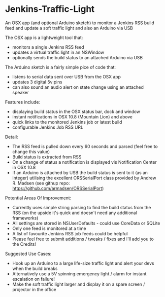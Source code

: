 Jenkins-Traffic-Light
=====================

An OSX app (and optional Arduino sketch) to monitor a Jenkins RSS build feed and update a soft traffic light and also an Arduino via USB

The OSX app is a lightweight tool that: 
- monitors a single Jenkins RSS feed
- updates a virtual traffic light in an NSWindow
- optionally sends the build status to an attached Arduino via USB

The Arduino sketch is a fairly simple pice of code that:
- listens to serial data sent over USB from the OSX app
- updates 3 digital 5v pins
- can also sound an audio alert on state change using an attached speaker

Features include:
- displaying build status in the OSX status bar, dock and window
- instant notifications in OSX 10.8 (Mountain Lion) and above
- quick links to the monitored Jenkins job or latest build
- configurable Jenkins Job RSS URL

Detail:
- The RSS feed is pulled down every 60 seconds and parsed (feel free to change this value)
- Build status is extracted from RSS
- On a change of status a notification is displayed vis Notification Center in OSX 10.8
- If an Arduino is attached by USB the build status is sent to it (as an integer) utilising the excellent ORSSerialPort class provided by Andrew R. Madsen (see githup repo: https://github.com/armadsen/ORSSerialPort)

Potential Areas Of Improvement:
- Currently uses simple string parsing to find the build status from the RSS (on the upside it's quick and doesn't need any additional frameworks)
- All settings are stored in NSUserDefaults - could use CoreData or SQLite
- Only one feed is monitored at a time
- A list of favourite Jenkins RSS job feeds could be helpful
- Please feel free to submit additions / tweaks / fixes and I'll add you to the Credits!

Suggested Use Cases:
- Hook up an Arduino to a large life-size traffic light and alert your devs when the build breaks
- Alternatively use a 5V spinning emergency light / alarm for instant escalation on failure!
- Make the soft traffic light larger and display it on a spare screen / projector in the office
